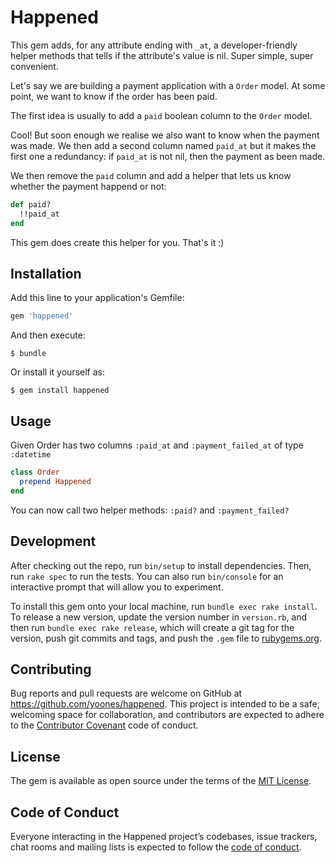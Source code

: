# Happened

This gem adds, for any attribute ending with `_at`, a developer-friendly helper methods that tells if the attribute's value is nil. Super simple, super convenient.

Let's say we are building a payment application with a `Order` model. At some point, we want to know if the order has been paid.

The first idea is usually to add a `paid` boolean column to the `Order` model.

Cool! But soon enough we realise we also want to know when the payment was made. We then add a second column named `paid_at` but it makes the first one a redundancy: if `paid_at` is not nil, then the payment as been made.

We then remove the `paid` column and add a helper that lets us know whether the payment happend or not:

```ruby
def paid?
  !!paid_at
end
```

This gem does create this helper for you. That's it :)

## Installation

Add this line to your application's Gemfile:

```ruby
gem 'happened'
```

And then execute:

	$ bundle

Or install it yourself as:

	$ gem install happened

## Usage

Given Order has two columns `:paid_at` and `:payment_failed_at` of type `:datetime`

```ruby
class Order
  prepend Happened
end
```

You can now call two helper methods: `:paid?` and `:payment_failed?`

## Development

After checking out the repo, run `bin/setup` to install dependencies. Then, run `rake spec` to run the tests. You can also run `bin/console` for an interactive prompt that will allow you to experiment.

To install this gem onto your local machine, run `bundle exec rake install`. To release a new version, update the version number in `version.rb`, and then run `bundle exec rake release`, which will create a git tag for the version, push git commits and tags, and push the `.gem` file to [rubygems.org](https://rubygems.org).

## Contributing

Bug reports and pull requests are welcome on GitHub at https://github.com/yoones/happened. This project is intended to be a safe, welcoming space for collaboration, and contributors are expected to adhere to the [Contributor Covenant](http://contributor-covenant.org) code of conduct.

## License

The gem is available as open source under the terms of the [MIT License](https://opensource.org/licenses/MIT).

## Code of Conduct

Everyone interacting in the Happened project’s codebases, issue trackers, chat rooms and mailing lists is expected to follow the [code of conduct](https://github.com/yoones/happened/blob/master/CODE_OF_CONDUCT.md).

